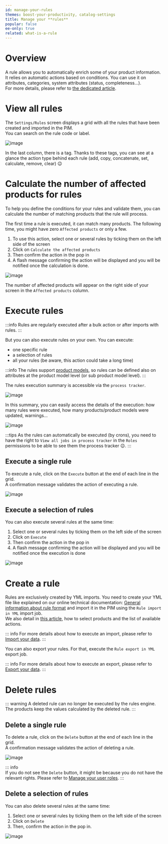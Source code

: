 ```yaml
---
id: manage-your-rules
themes: boost-your-productivity, catalog-settings
title: Manage your **rules**
popular: false
ee-only: true
related: what-is-a-rule
---
```


# Overview

A rule allows you to automatically enrich some of your product information. It relies on automatic actions based on conditions. You can use it on attributes, categories, system attributes (status, completeness...).  
For more details, please refer to [the dedicated article](get-started-with-the-rules-engine.html).

# View all rules

The `Settings/Rules` screen displays a grid with all the rules that have been created and imported in the PIM.  
You can search on the rule code or label.

![image](../img/Settings_Rules.png)

In the last column, there is a tag. Thanks to these tags, you can see at a glance the action type behind each rule (add, copy, concatenate, set, calculate, remove, clear) :wink:

# Calculate the number of affected products for rules

To help you define the conditions for your rules and validate them, you can calculate the number of matching products that the rule will process.

The first time a rule is executed, it can match many products. The following time, you might have zero `Affected products` or only a few.

1.  To use this action, select one or several rules by ticking them on the left side of the screen
1.  Click on `Calculate the affected products`
1.  Then confirm the action in the pop in
1.  A flash message confirming the action will be displayed and you will be notified once the calculation is done.

![image](../img/Settings_RulesCalculate.png)

The number of affected products will appear on the right side of your screen in the `Affected products` column.


# Execute rules

:::info
Rules are regularly executed after a bulk action or after imports with rules.
:::

But you can also execute rules on your own. You can execute:
*   one specific rule
*   a selection of rules
*   all your rules (be aware, this action could take a long time)

:::info
The rules support [product models](what-about-products-variants.html#what-is-a-product-model), so rules can be defined also on attributes at the product model level (or sub product model level).
:::

The rules execution summary is accessible via the `process tracker`.

![image](../img/Rules_ProcessTracker.png)

In this summary, you can easily access the details of the execution: how many rules were executed, how many products/product models were updated, warnings...

![image](../img/Rules_Summary.png)

:::tips
As the rules can automatically be executed (by crons), you need to have the right to `View all jobs in process tracker` in the `Roles` permissions to be able to see them the process tracker :wink:.
:::

## Execute a single rule

To execute a rule, click on the `Execute` button at the end of each line in the grid.  
A confirmation message validates the action of executing a rule.

![image](../img/Settings_RulesExecution1.png)


## Execute a selection of rules

You can also execute several rules at the same time:
1.  Select one or several rules by ticking them on the left side of the screen
1.  Click on `Execute`
1.  Then confirm the action in the pop in
1.  A flash message confirming the action will be displayed and you will be notified once the execution is done

![image](../img/Settings_RulesExecutionNotif.png)

# Create a rule

Rules are exclusively created by YML imports. You need to create your YML file like explained on our online technical documentation: [General information about rule format](https://docs.akeneo.com/latest/manipulate_pim_data/rule/general_information_on_rule_format.html#enrichment-rule-structure) and import it in the PIM using the `Rule import in YML` import job.  
We also detail in [this article](get-started-with-the-rules-engine.html), how to select products and the list of available actions.

::: info
For more details about how to execute an import, please refer to [Import your data](imports.html).
:::

You can also export your rules. For that, execute the `Rule export in YML` export job.

::: info
For more details about how to execute an export, please refer to [Export your data](exports.html).
:::

# Delete rules

::: warning
A deleted rule can no longer be executed by the rules engine. The products keep the values calculated by the deleted rule.
:::

## Delete a single rule

To delete a rule, click on the `Delete` button at the end of each line in the grid.  
A confirmation message validates the action of deleting a rule.

![image](../img/Settings_RulesDeleteHover.png)

::: info  
If you do not see the `Delete` button, it might be because you do not have the relevant rights. Please refer to [Manage your user roles](build-your-user-roles.html).
:::

## Delete a selection of rules

You can also delete several rules at the same time:
1.  Select one or several rules by ticking them on the left side of the screen  
1.  Click on `Delete`
1.  Then, confirm the action in the pop in.

![image](../img/Settings_RulesBulkActionDelete.png)
